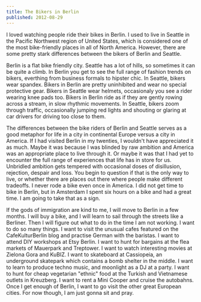 ```yaml
---
title: The Bikers in Berlin
published: 2012-08-29
---
```


I loved watching people ride their bikes in Berlin. I used to live in Seattle in the Pacific Northwest region of United States, which is considered one of the most bike-friendly places in all of North America. However, there are some pretty stark differences between the bikers of Berlin and Seattle.

Berlin is a flat bike friendly city. Seattle has a lot of hills, so sometimes it can be quite a climb. In Berlin you get to see the full range of fashion trends on bikers, everthing from business formals to hipster chic. In Seattle, bikers wear spandex. Bikers in Berlin are pretty uninhibited and wear no special protective gear. Bikers in Seattle wear helmets, occasionaly you see a rider wearing knee pads too. Bikers in Berlin ride as if they are gently rowing across a stream, in slow rhythmic movements. In Seattle, bikers zoom through traffic, occasionally jumping red lights and shouting or glaring at car drivers for driving too close to them.

The differences between the bike riders of Berlin and Seattle serves as a good metaphor for life in a city in continental Europe versus a city in America. If I had visited Berlin in my twenties, I wouldn't have appreciated it as much. Maybe it was because I was blinded by raw ambition and America was an appropriate place to live through it. Or maybe it was that I had yet to encounter the full range of experiences that life has in store for us. Unbridled ambition gets tempered with occasional doses of disillusion, rejection, despair and loss. You begin to question if that is the only way to live, or whether there are places out there where people make different tradeoffs.
I never rode a bike even once in America. I did not get time to bike in Berlin, but in Amsterdam I spent six hours on a bike and had a great time. I am going to take that as a sign.

If the gods of immigration are kind to me, I will move to Berlin in a few months. I will buy a bike, and I will learn to sail through the streets like a Berliner. Then I will figure out what to do in the time I am not working. I want to do so many things. I want to visit the unusual cafes featured on the CafeKulturBerlin blog and practise German with the baristas. I want to attend DIY workshops at Etsy Berlin. I want to hunt for bargains at the flea markets of Mauerpark and Treptower. I want to watch interesting movies at Zielona Gora and KuBIZ. I want to skateboard at Cassiopeia, an underground skatepark which contains a bomb shelter in the middle. I want to learn to produce techno music, and moonlight as a DJ at a party. I want to hunt for cheap vegetarian "ethnic" food at the Turkish and Vietnamese outlets in Kreuzberg. I want to rent a Mini Cooper and cruise the autobahns. Once I get enough of Berlin, I want to go visit the other great European cities.
For now though, I am just gonna sit and pray.

